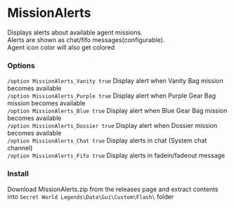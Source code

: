 # MissionAlerts
Displays alerts about available agent missions.  
Alerts are shown as chat/fifo messages(configurable).  
Agent icon color will also get colored  

### Options  
`/option MissionAlerts_Vanity true` Display alert when Vanity Bag mission becomes available  
`/option MissionAlerts_Purple true` Display alert when Purple Gear Bag mission becomes available  
`/option MissionAlerts_Blue true`  Display alert when Blue Gear Bag mission becomes available  
`/option MissionAlerts_Dossier true` Display alert when Dossier mission becomes available  
`/option MissionAlerts_Chat true` Display alerts in chat (System chat channel)  
`/option MissionAlerts_Fifo true` Display alerts in fadein/fadeout message  

### Install  
Download MissionAlerts.zip from the releases page and extract contents into `Secret World Legends\Data\Gui\Custom\Flash\` folder